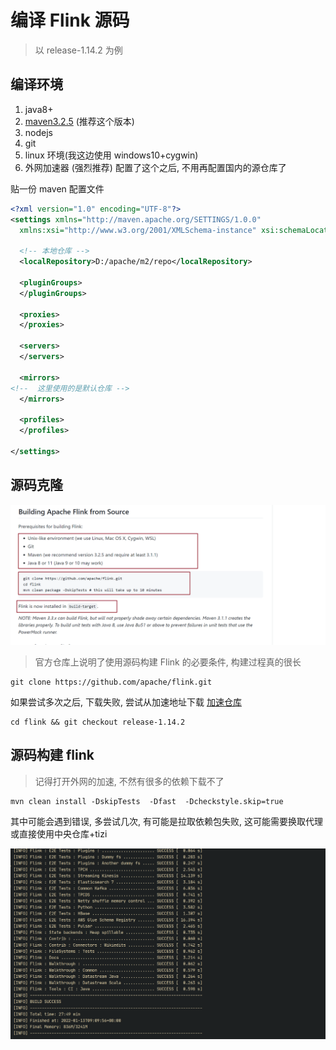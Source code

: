 # 编译 Flink 源码
> 以 release-1.14.2 为例

## 编译环境
1. java8+
2. [maven3.2.5](http://archive.apache.org/dist/maven/maven-3/3.2.5/binaries/) (推荐这个版本)
3. nodejs
4. git
5. linux 环境(我这边使用 windows10+cygwin)
4. 外网加速器 (强烈推荐) 配置了这个之后, 不用再配置国内的源仓库了



贴一份 maven 配置文件

```xml
<?xml version="1.0" encoding="UTF-8"?>
<settings xmlns="http://maven.apache.org/SETTINGS/1.0.0"
  xmlns:xsi="http://www.w3.org/2001/XMLSchema-instance" xsi:schemaLocation="http://maven.apache.org/SETTINGS/1.0.0 http://maven.apache.org/xsd/settings-1.0.0.xsd">

  <!-- 本地仓库 -->
  <localRepository>D:/apache/m2/repo</localRepository>

  <pluginGroups>
  </pluginGroups>

  <proxies>
  </proxies>

  <servers>
  </servers>

  <mirrors>
<!--  这里使用的是默认仓库 -->
  </mirrors>

  <profiles>
  </profiles>

</settings>

```



## 源码克隆

![image-20220111230453212](resource/image-20220111230453212.png)

> 官方仓库上说明了使用源码构建 Flink 的必要条件, 构建过程真的很长

```shell
git clone https://github.com/apache/flink.git 
```

如果尝试多次之后, 下载失败, 尝试从加速地址下载 [加速仓库](https://github.com.cnpmjs.org/apache/flink.git)

```shell
cd flink && git checkout release-1.14.2 
```



## 源码构建 flink

> 记得打开外网的加速, 不然有很多的依赖下载不了

```shell
mvn clean install -DskipTests  -Dfast  -Dcheckstyle.skip=true
```

其中可能会遇到错误, 多尝试几次, 有可能是拉取依赖包失败, 这可能需要换取代理或直接使用中央仓库+tizi

![image-20220113221430543](resource/image-20220113221319893.png)
